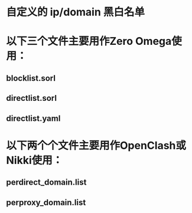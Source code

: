 # 自定义的 ip/domain 黑白名单

# 以下三个文件主要用作Zero Omega使用：
## blocklist.sorl
## directlist.sorl
## directlist.yaml

# 以下两个个文件主要用作OpenClash或Nikki使用：
## perdirect_domain.list
## perproxy_domain.list
